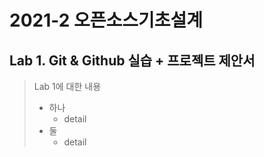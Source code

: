 # 2021-2 오픈소스기초설계
## Lab 1. Git & Github 실습 + 프로젝트 제안서
> Lab 1에 대한 내용
> * 하나
>   - detail
> * 둘
>   - detail


